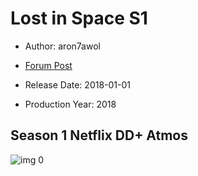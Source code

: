 # Lost in Space S1

* Author: aron7awol

* [Forum Post](https://www.avsforum.com/threads/bass-eq-for-filtered-movies.2995212/post-58441480)

* Release Date: 2018-01-01
* Production Year: 2018

## Season 1 Netflix DD+ Atmos

![img 0](https://i.imgur.com/r7ZfQrm.jpg)

